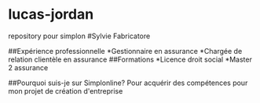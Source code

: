 # lucas-jordan
repository pour simplon
#Sylvie Fabricatore

##Expérience professionnelle
*Gestionnaire en assurance
*Chargée de relation clientèle en assurance
##Formations
*Licence droit social
*Master 2 assurance

##Pourquoi suis-je sur Simplonline?
Pour acquérir des compétences pour mon projet de création d'entreprise




















